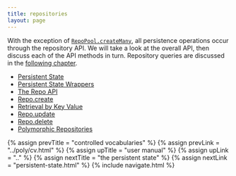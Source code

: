 ```yaml
---
title: repositories
layout: page
---
```


With the exception of
[`RepoPool.createMany`](../context/create-many.html), all persistence
operations occur through the repository API. We will take a look at
the overall API, then discuss each of the API methods in
turn. Repository queries are discussed in the [following
chapter](../query).

- [Persistent State](persistent-state.html)
- [Persistent State Wrappers](pstate-wrappers.html)
- [The Repo API](repo-api.html)
- [Repo.create](create.html)
- [Retrieval by Key Value](retrieve.html)
- [Repo.update](update.html)
- [Repo.delete](delete.html)
- [Polymorphic Repositories](poly.html)

{% assign prevTitle = "controlled vocabularies" %}
{% assign prevLink  = "../poly/cv.html" %}
{% assign upTitle   = "user manual" %}
{% assign upLink    = ".." %}
{% assign nextTitle = "the persistent state" %}
{% assign nextLink  = "persistent-state.html" %}
{% include navigate.html %}
